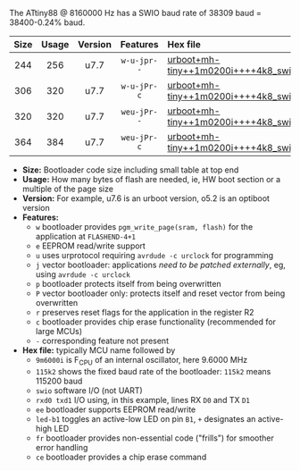 The ATtiny88 @ 8160000 Hz has a SWIO baud rate of 38309 baud = 38400-0.24% baud.

|Size|Usage|Version|Features|Hex file|
|:-:|:-:|:-:|:-:|:--|
|244|256|u7.7|`w-u-jpr--`|[urboot+mh-tiny++1m0200i++++4k8_swio_rxd7_txd6_led+d0.hex](https://raw.githubusercontent.com/stefanrueger/urboot.hex/main/boards/mh-tiny/internal_oscillator/fint++1m0200_Hz/br++++4k8_bps/urboot+mh-tiny++1m0200i++++4k8_swio_rxd7_txd6_led+d0.hex)|
|306|320|u7.7|`w-u-jPr-c`|[urboot+mh-tiny++1m0200i++++4k8_swio_rxd7_txd6_led+d0_fr_ce.hex](https://raw.githubusercontent.com/stefanrueger/urboot.hex/main/boards/mh-tiny/internal_oscillator/fint++1m0200_Hz/br++++4k8_bps/urboot+mh-tiny++1m0200i++++4k8_swio_rxd7_txd6_led+d0_fr_ce.hex)|
|320|320|u7.7|`weu-jPr--`|[urboot+mh-tiny++1m0200i++++4k8_swio_rxd7_txd6_ee_led+d0.hex](https://raw.githubusercontent.com/stefanrueger/urboot.hex/main/boards/mh-tiny/internal_oscillator/fint++1m0200_Hz/br++++4k8_bps/urboot+mh-tiny++1m0200i++++4k8_swio_rxd7_txd6_ee_led+d0.hex)|
|364|384|u7.7|`weu-jPr-c`|[urboot+mh-tiny++1m0200i++++4k8_swio_rxd7_txd6_ee_led+d0_fr_ce.hex](https://raw.githubusercontent.com/stefanrueger/urboot.hex/main/boards/mh-tiny/internal_oscillator/fint++1m0200_Hz/br++++4k8_bps/urboot+mh-tiny++1m0200i++++4k8_swio_rxd7_txd6_ee_led+d0_fr_ce.hex)|

- **Size:** Bootloader code size including small table at top end
- **Usage:** How many bytes of flash are needed, ie, HW boot section or a multiple of the page size
- **Version:** For example, u7.6 is an urboot version, o5.2 is an optiboot version
- **Features:**
  + `w` bootloader provides `pgm_write_page(sram, flash)` for the application at `FLASHEND-4+1`
  + `e` EEPROM read/write support
  + `u` uses urprotocol requiring `avrdude -c urclock` for programming
  + `j` vector bootloader: applications *need to be patched externally*, eg, using `avrdude -c urclock`
  + `p` bootloader protects itself from being overwritten
  + `P` vector bootloader only: protects itself and reset vector from being overwritten
  + `r` preserves reset flags for the application in the register R2
  + `c` bootloader provides chip erase functionality (recommended for large MCUs)
  + `-` corresponding feature not present
- **Hex file:** typically MCU name followed by
  + `9m6000i` is F<sub>CPU</sub> of an internal oscillator, here 9.6000 MHz
  + `115k2` shows the fixed baud rate of the bootloader: `115k2` means 115200 baud
  + `swio` software I/O (not UART)
  + `rxd0 txd1` I/O using, in this example, lines RX `D0` and TX `D1`
  + `ee` bootloader supports EEPROM read/write
  + `led-b1` toggles an active-low LED on pin `B1`, `+` designates an active-high LED
  + `fr` bootloader provides non-essential code ("frills") for smoother error handling
  + `ce` bootloader provides a chip erase command
